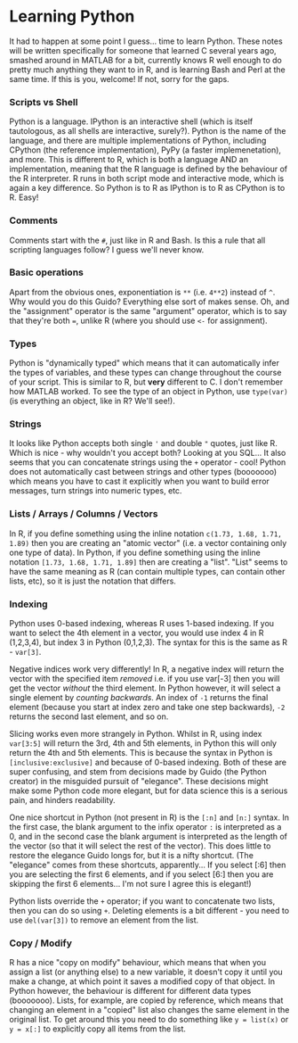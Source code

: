 # Learning Python

It had to happen at some point I guess... time to learn Python. These notes will be written specifically for someone that learned C several years ago, smashed around in MATLAB for a bit, currently knows R well enough to do pretty much anything they want to in R, and is learning Bash and Perl at the same time. If this is you, welcome! If not, sorry for the gaps.

### Scripts vs Shell

Python is a language. IPython is an interactive shell (which is itself tautologous, as all shells are interactive, surely?). Python is the name of the language, and there are multiple implementations of Python, including CPython (the reference implementation), PyPy (a faster implemenetation), and more. This is different to R, which is both a language AND an implementation, meaning that the R language is defined by the behaviour of the R interpreter. R runs in both script mode and interactive mode, which is again a key difference. So Python is to R as IPython is to R as CPython is to R. Easy!

### Comments

Comments start with the `#`, just like in R and Bash. Is this a rule that all scripting languages follow? I guess we'll never know.

### Basic operations

Apart from the obvious ones, exponentiation is `**` (i.e. `4**2`) instead of `^`. Why would you do this Guido? Everything else sort of makes sense. Oh, and the "assignment" operator is the same "argument" operator, which is to say that they're both `=`, unlike R (where you should use `<-` for assignment).

### Types

Python is "dynamically typed" which means that it can automatically infer the types of variables, and these types can change throughout the course of your script. This is similar to R, but **very** different to C. I don't remember how MATLAB worked. To see the type of an object in Python, use `type(var)` (is everything an object, like in R? We'll see!).

### Strings

It looks like Python accepts both single `'` and double `"` quotes, just like R. Which is nice - why wouldn't you accept both? Looking at you SQL... It also seems that you can concatenate strings using the `+` operator - cool! Python does not automatically cast between strings and other types (booooooo) which means you have to cast it explicitly when you want to build error messages, turn strings into numeric types, etc.

### Lists / Arrays / Columns / Vectors

In R, if you define something using the inline notation `c(1.73, 1.68, 1.71, 1.89)` then you are creating an "atomic vector" (i.e. a vector containing only one type of data). In Python, if you define something using the inline notation `[1.73, 1.68, 1.71, 1.89]` then are creating a "list". "List" seems to have the same meaning as R (can contain multiple types, can contain other lists, etc), so it is just the notation that differs.

### Indexing

Python uses 0-based indexing, whereas R uses 1-based indexing. If you want to select the 4th element in a vector, you would use index 4 in R (1,2,3,4), but index 3 in Python (0,1,2,3). The syntax for this is the same as R - `var[3]`. 

Negative indices work very differently! In R, a negative index will return the vector with the specified item *removed* i.e. if you use var[-3] then you will get the vector *without* the third element. In Python however, it will select a single element by *counting backwards*. An index of `-1` returns the final element (because you start at index zero and take one step backwards), `-2` returns the second last element, and so on.

Slicing works even more strangely in Python. Whilst in R, using index `var[3:5]` will return the 3rd, 4th and 5th elements, in Python this will only return the 4th and 5th elements. This is because the syntax in Python is `[inclusive:exclusive]` and because of 0-based indexing. Both of these are super confusing, and stem from decisions made by Guido (the Python creator) in the misguided pursuit of "elegance". These decisions might make some Python code more elegant, but for data science this is a serious pain, and hinders readability. 

One nice shortcut in Python (not present in R) is the `[:n]` and `[n:]` syntax. In the first case, the blank argument to the infix operator `:` is interpreted as a 0, and in the second case the blank argument is interpreted as the length of the vector (so that it will select the rest of the vector). This does little to restore the elegance Guido longs for, but it is a nifty shortcut. (The "elegance" comes from these shortcuts, apparently... If you select [:6] then you are selecting the first 6 elements, and if you select [6:] then you are skipping the first 6 elements... I'm not sure I agree this is elegant!)

Python lists override the `+` operator; if you want to concatenate two lists, then you can do so using `+`. Deleting elements is a bit different - you need to use `del(var[3])` to remove an element from the list.

### Copy / Modify

R has a nice "copy on modify" behaviour, which means that when you assign a list (or anything else) to a new variable, it doesn't copy it until you make a change, at which point it saves a modified copy of that object. In Python however, the behaviour is different for different data types (booooooo). Lists, for example, are copied by reference, which means that changing an element in a "copied" list also changes the same element in the original list. To get around this you need to do something like `y = list(x)` or `y = x[:]` to explicitly copy all items from the list.




